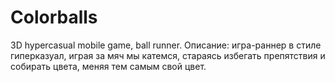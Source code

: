 # Colorballs
3D hypercasual mobile game, ball runner.
Описание: игра-раннер в стиле гиперказуал, играя за мяч мы катемся, стараясь избегать препятствия и собирать цвета, меняя тем самым свой цвет.

